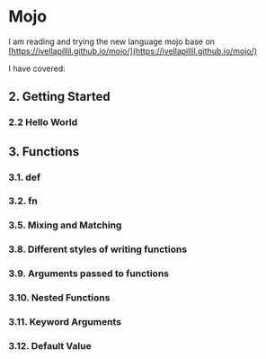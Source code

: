 # Mojo

I am reading and trying the new language mojo base on [https://ivellapillil.github.io/mojo/](https://ivellapillil.github.io/mojo/)

I have covered:

## 2. Getting Started
### 2.2 Hello World

## 3. Functions
### 3.1. def
### 3.2. fn
### 3.5. Mixing and Matching
### 3.8. Different styles of writing functions
### 3.9. Arguments passed to functions
### 3.10. Nested Functions
### 3.11. Keyword Arguments
### 3.12. Default Value

